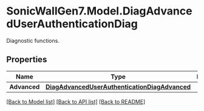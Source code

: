 # SonicWallGen7.Model.DiagAdvancedUserAuthenticationDiag
Diagnostic functions.

## Properties

Name | Type | Description | Notes
------------ | ------------- | ------------- | -------------
**Advanced** | [**DiagAdvancedUserAuthenticationDiagAdvanced**](DiagAdvancedUserAuthenticationDiagAdvanced.md) |  | [optional] 

[[Back to Model list]](../README.md#documentation-for-models) [[Back to API list]](../README.md#documentation-for-api-endpoints) [[Back to README]](../README.md)

